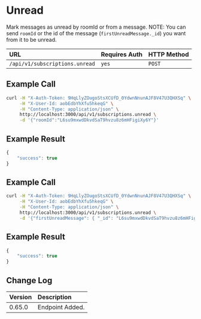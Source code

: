 # Unread

Mark messages as unread by roomId or from a message. NOTE: You can send `roomId` or the id of the message \(`firstUnreadMessage._id`\) you want from it to be unread.

| URL | Requires Auth | HTTP Method |
| :--- | :--- | :--- |
| `/api/v1/subscriptions.unread` | `yes` | `POST` |

## Example Call

```bash
curl -H "X-Auth-Token: 9HqLlyZOugoStsXCUfD_0YdwnNnunAJF8V47U3QHXSq" \
     -H "X-User-Id: aobEdbYhXfu5hkeqG" \
     -H "Content-Type: application/json" \
     http://localhost:3000/api/v1/subscriptions.unread \
     -d '{"roomId":"L6su9mxwdDkvdSaT9hvzu8z6mHFigiXy6Y"}'
```

## Example Result

```javascript
{
    "success": true
}
```

## Example Call

```bash
curl -H "X-Auth-Token: 9HqLlyZOugoStsXCUfD_0YdwnNnunAJF8V47U3QHXSq" \
     -H "X-User-Id: aobEdbYhXfu5hkeqG" \
     -H "Content-Type: application/json" \
     http://localhost:3000/api/v1/subscriptions.unread \
     -d '{"firstUnreadMessage": { "_id": "L6su9mxwdDkvdSaT9hvzu8z6mHFigiXy6Y"} }'
```

## Example Result

```javascript
{
    "success": true
}
```

## Change Log

| Version | Description |
| :--- | :--- |
| 0.65.0 | Endpoint Added. |

